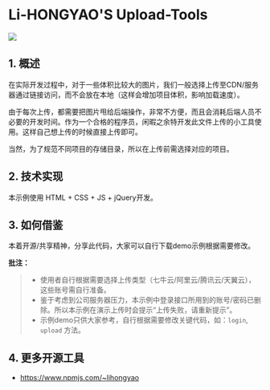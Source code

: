 <!--
 * @Author: Lee
 * @Date: 2021-09-28 10:51:01
 * @LastEditors: Lee
 * @LastEditTime: 2021-09-28 11:06:41
-->
# Li-HONGYAO'S Upload-Tools

 ![](https://qn.d-dou.com/dcep/dbean/71b5ff36218d498884e1facfe126b24cjsq3a7.png)

## 1. 概述
在实际开发过程中，对于一些体积比较大的图片，我们一般选择上传至CDN/服务器通过链接访问，而不会放在本地（这样会增加项目体积，影响加载速度）。

由于每次上传，都需要把图片甩给后端操作，非常不方便，而且会消耗后端人员不必要的开发时间。作为一个合格的程序员，闲暇之余特开发此文件上传的小工具使用。这样自己想上传的时候直接上传即可。

当然，为了规范不同项目的存储目录，所以在上传前需选择对应的项目。

## 2. 技术实现

本示例使用 HTML + CSS + JS + jQuery开发。

## 3. 如何借鉴

本着开源/共享精神，分享此代码，大家可以自行下载demo示例根据需要修改。

**批注：**
> - 使用者自行根据需要选择上传类型（七牛云/阿里云/腾讯云/天翼云），这些账号需自行准备。
> - 鉴于考虑到公司服务器压力，本示例中登录接口所用到的账号/密码已删除。所以本示例在演示上传时会提示“上传失败，请重新提示”。
> - 示例demo只供大家参考，自行根据需要修改关键代码，如：`login`, `upload` 方法。
## 4. 更多开源工具
- https://www.npmjs.com/~lihongyao